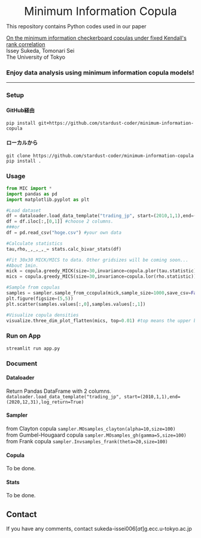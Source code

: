 <div style="text-align: center; font-size:30px;">
Minimum Information Copula
</div>

This repository contains Python codes used in our paper

[On the minimum information checkerboard copulas under fixed Kendall's rank correlation](https://arxiv.org/abs/2306.01604)  
Issey Sukeda, Tomonari Sei  
The University of Tokyo

<!--
https://github.com/stardust-coder/minimum-information-copula/assets/61531920/afc16224-a6e3-463c-b05f-a1556587b8be
-->

### Enjoy data analysis using minimum information copula models!

---

### Setup

#### GitHub経由
```
pip install git+https://github.com/stardust-coder/minimum-information-copula
```

#### ローカルから
```
git clone https://github.com/stardust-coder/minimum-information-copula
pip install .
```


### Usage
```python
from MIC import *
import pandas as pd
import matplotlib.pyplot as plt

#Load dataset
df = dataloader.load_data_template("trading_jp", start=(2010,1,1),end=(2020,12,31),log_return=True) #currently only support 5 major Japanese trading firms.
df = df.iloc[:,[0,1]] #choose 2 columns.
###or
df = pd.read_csv("hoge.csv") #your own data

#Calculate statistics
tau,rho,_,_,_,_= stats.calc_bivar_stats(df)

#Fit 30x30 MICK/MICS to data. Other gridsizes will be coming soon...
#About 1min.
mick = copula.greedy_MICK(size=30,invariance=copula.plor(tau.statistic)) #need to convert tau into pseudo log odds ratio
mics = copula.greedy_MICS(size=30,invariance=copula.lor(rho.statistic)) #need to convert rho into log odds ratio

#Sample from copulas
samples = sampler.sample_from_ccopula(mick,sample_size=1000,save_csv=False)
plt.figure(figsize=(5,5))
plt.scatter(samples.values[:,0],samples.values[:,1])

#Visualize copula densities
visualize.three_dim_plot_flatten(mics, top=0.01) #top means the upper bound of the density
```

### Run on App
`streamlit run app.py`

### Document

#### Dataloader
Return Pandas DataFrame with 2 columns. `dataloader.load_data_template("trading_jp", start=(2010,1,1),end=(2020,12,31),log_return=True)`


#### Sampler
from Clayton copula `sampler.MOsamples_clayton(alpha=10,size=100)`     
from Gumbel-Hougaard copula `sampler.MOsamples_gh(gamma=5,size=100)`   
from Frank copula `sampler.Invsamples_frank(theta=20,size=100)`    

#### Copula

To be done.

#### Stats

To be done.


## Contact
If you have any comments, contact sukeda-issei006[_at_]g.ecc.u-tokyo.ac.jp
